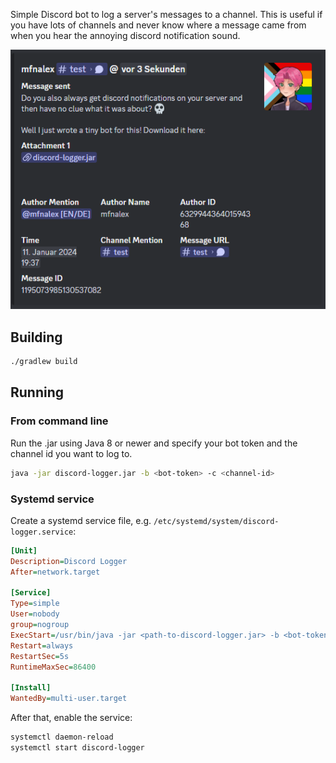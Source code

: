 Simple Discord bot to log a server's messages to a channel. This is useful if you have lots of channels and never know where a message came from when you hear the annoying discord notification sound.

![img/img.png](img/img.png)

## Building
```bash
./gradlew build
```

## Running

### From command line
Run the .jar using Java 8 or newer and specify your bot token and the channel id you want to log to.
```bash
java -jar discord-logger.jar -b <bot-token> -c <channel-id>
```

### Systemd service
Create a systemd service file, e.g. `/etc/systemd/system/discord-logger.service`:

```ini
[Unit]
Description=Discord Logger
After=network.target

[Service]
Type=simple
User=nobody
group=nogroup
ExecStart=/usr/bin/java -jar <path-to-discord-logger.jar> -b <bot-token> -c <channel-id>
Restart=always
RestartSec=5s
RuntimeMaxSec=86400

[Install]
WantedBy=multi-user.target
```

After that, enable the service:

```bash
systemctl daemon-reload
systemctl start discord-logger
```